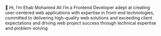  👋 Hi, I’m Ehab Mohamed Ali
I’m a Frontend Developer adept at creating user-centered web applications with expertise in front-end technologies,
committed to delivering high-quality web solutions and exceeding client expectations and driving web project success
through technical expertise and problem-solving
